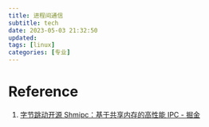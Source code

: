 ```yaml
---
title: 进程间通信
subtitle: tech
date: 2023-05-03 21:32:50
updated:
tags: [linux]
categories: [专业]
---
```



# Reference
1. [字节跳动开源 Shmipc：基于共享内存的高性能 IPC \- 掘金](https://juejin.cn/post/7218850435288612920)